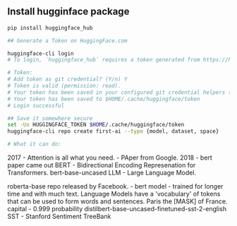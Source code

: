 ## Install hugginface package

```bash
pip install huggingface_hub

## Generate a Token on HuggingFace.com

huggingface-cli login
# To login, `huggingface_hub` requires a token generated from https://huggingface.co/settings/tokens

# Token:
# Add token as git credential? (Y/n) Y
# Token is valid (permission: read).
# Your token has been saved in your configured git credential helpers (osxkeychain).
# Your token has been saved to $HOME/.cache/huggingface/token
# Login successful

## Save it somewhere secure
set -Ux HUGGINGFACE_TOKEN $HOME/.cache/huggingface/token
huggingface-cli repo create first-ai --type {model, dataset, space}

# What it can do:

```

2017 - Attention is all what you need. - PAper from Google.
2018 - bert paper came out
BERT - Bidirectional Encoding Represenation for Transformers.
bert-base-uncased
LLM - Large Language Model.

roberta-base repo released by Facebook. - bert model - trained for longer time and with much text.
Language Models have a 'vocabulary' of tokens that can be used to form words and sentences.
Paris the [MASK] of France.
capital - 0.999 probability
distilbert-base-uncased-finetuned-sst-2-english
SST - Stanford Sentiment TreeBank
